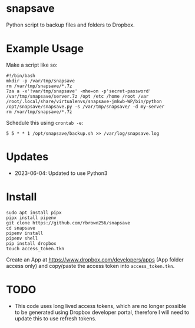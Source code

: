 snapsave
===

Python script to backup files and folders to Dropbox.

# Example Usage

Make a script like so:

```
#!/bin/bash
mkdir -p /var/tmp/snapsave
rm /var/tmp/snapsave/*.7z
7za a -x'!var/tmp/snapsave' -mhe=on -p'secret-password' /var/tmp/snapsave/server.7z /opt /etc /home /root /var
/root/.local/share/virtualenvs/snapsave-jmkwb-WP/bin/python /opt/snapsave/snapsave.py -s /var/tmp/snapsave/ -d my-server
rm /var/tmp/snapsave/*.7z
```

Schedule this using `crontab -e`:

`5 5 * * 1 /opt/snapsave/backup.sh >> /var/log/snapsave.log`

# Updates

- 2023-06-04: Updated to use Python3

# Install
```
sudo apt install pipx
pipx install pipenv
git clone https://github.com/rbrown256/snapsave
cd snapsave
pipenv install
pipenv shell
pip install dropbox
touch access_token.tkn
```

Create an App at https://www.dropbox.com/developers/apps (App folder access only) and copy/paste the access token into `access_token.tkn`.


# TODO

- This code uses long lived access tokens, which are no longer possible to be generated using Dropbox developer portal, therefore I will need to update this to use refresh tokens.

